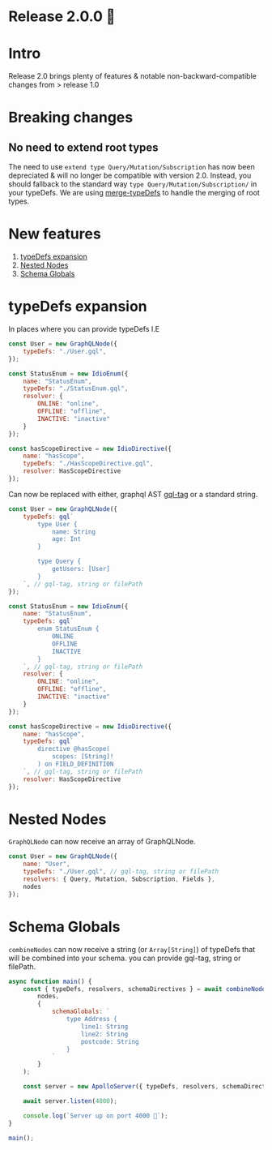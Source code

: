 # Release 2.0.0 🎉

# Intro
Release 2.0 brings plenty of features & notable non-backward-compatible changes from > release 1.0

# Breaking changes

## No need to extend root types
The need to use `extend type Query/Mutation/Subscription` has now been depreciated & will no longer be compatible with version 2.0. Instead, you should fallback to the standard way `type Query/Mutation/Subscription/` in your typeDefs. We are using [merge-typeDefs](https://github.com/ardatan/graphql-toolkit/blob/master/packages/schema-merging/src/typedefs-mergers/merge-typedefs.ts) to handle the merging of root types.  

# New features

1. [typeDefs expansion](https://github.com/danstarns/idio-graphql/blob/master/changelog/2.0.md#typeDefs-expansion)
1. [Nested Nodes](https://github.com/danstarns/idio-graphql/blob/master/changelog/2.0.md#Nested-Nodes)
1. [Schema Globals](https://github.com/danstarns/idio-graphql/blob/master/changelog/2.0.md#Schema-Globals)

# typeDefs expansion

In places where you can provide typeDefs I.E

```javascript 
const User = new GraphQLNode({
    typeDefs: "./User.gql",
});

const StatusEnum = new IdioEnum({
    name: "StatusEnum",
    typeDefs: "./StatusEnum.gql",
    resolver: {
        ONLINE: "online",
        OFFLINE: "offline",
        INACTIVE: "inactive"
    }
});

const hasScopeDirective = new IdioDirective({
    name: "hasScope",
    typeDefs: "./HasScopeDirective.gql", 
    resolver: HasScopeDirective
});
```

Can now be replaced with either, graphql AST [gql-tag](https://github.com/apollographql/graphql-tag) or a standard string. 


```javascript 
const User = new GraphQLNode({
    typeDefs: gql`
        type User {
            name: String
            age: Int
        }

        type Query {
            getUsers: [User]
        }
    `, // gql-tag, string or filePath
});

const StatusEnum = new IdioEnum({
    name: "StatusEnum",
    typeDefs: gql`
        enum StatusEnum {
            ONLINE
            OFFLINE
            INACTIVE
        }
    `, // gql-tag, string or filePath
    resolver: {
        ONLINE: "online",
        OFFLINE: "offline",
        INACTIVE: "inactive"
    }
});

const hasScopeDirective = new IdioDirective({
    name: "hasScope",
    typeDefs: gql`
        directive @hasScope(
            scopes: [String]!
        ) on FIELD_DEFINITION 
    `, // gql-tag, string or filePath
    resolver: HasScopeDirective
});
```

# Nested Nodes
`GraphQLNode` can now receive an array of GraphQLNode. 


```javascript
const User = new GraphQLNode({
    name: "User",
    typeDefs: "./User.gql", // gql-tag, string or filePath
    resolvers: { Query, Mutation, Subscription, Fields },
    nodes
});
```

# Schema Globals
`combineNodes` can now receive a string (or `Array[String]`) of typeDefs that will be combined into your schema. you can provide gql-tag, string or filePath.

```javascript
async function main() {
    const { typeDefs, resolvers, schemaDirectives } = await combineNodes(
        nodes,
        {
            schemaGlobals: `
                type Address {
                    line1: String
                    line2: String
                    postcode: String
                }
            `
        }
    );

    const server = new ApolloServer({ typeDefs, resolvers, schemaDirectives });

    await server.listen(4000);

    console.log(`Server up on port 4000 🚀`);
}

main();
```